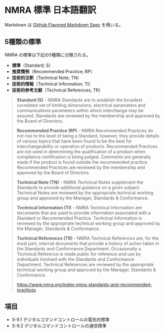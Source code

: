 # NMRA 標準 日本語翻訳

Markdown は [GitHub Flavored Markdown Spec](https://github.github.com/gfm/) を用いる。

## 5種類の標準

NMRA の標準は下記の5種類に分類される。

- **標準**（Standard; S）
- **推奨慣例**（Recommended Practice; RP）
- **技術的注釈**（Technical Note; TN）
- **技術的情報**（Technical Information; TI）
- **技術的参考文献**（Technical References; TR）

> **Standard (S)** - NMRA Standards are to establish the broadest correlated set of limiting dimensions, electrical parameters and communications parameters within which interchange may be assured.  Standards are reviewed by the membership and approved by the Board of Directors.
>
> **Recommended Practice (RP)** - NMRA Recommended Practices do not rise to the level of being a Standard, however, they provide details of various topics that have been found to be the best for interchangeability or operation of products.  Recommended Practices are not used in determining the qualification of a product when compliance certification is being judged.  Comments are generally made if the product is found outside the recommended practice. Recommended Practices are reviewed by the membership and approved by the Board of Directors.
>
> **Technical Note (TN)** - NMRA Technical Notes supplement the Standards to provide additional guidance on a given subject. Technical Notes are reviewed by the appropriate technical working group and approved by the Manager, Standards & Conformance.
>
> **Technical Information (TI)** - NMRA Technical Information are documents that are used to provide information associated with a Standard or Recommended Practice.  Technical Information is reviewed by the appropriate technical working group and approved by the Manager, Standards & Conformance.
>
> **Technical References (TR)** - NMRA Technical References are, for the most part, internal documents that provide a history of action taken in the Standards and Conformance Department.  Occasionally a Technical Reference is made public for reference and use by individuals involved with the Standards and Conformance Department.  Technical References are reviewed by the appropriate technical working group and approved by the Manager, Standards & Conformance.
>
> https://www.nmra.org/index-nmra-standards-and-recommended-practices

## 項目

- S-9.1 デジタルコマンドコントロールの電気的標準
- S-9.2 デジタルコマンドコントロールの通信標準
